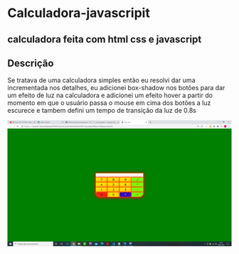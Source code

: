 # Calculadora-javascripit
## calculadora feita com html css e javascript

## Descrição

Se tratava de uma calculadora simples então eu resolvi dar uma incrementada nos detalhes, eu adicionei box-shadow nos botões para dar um efeito de luz na calculadora
e adicionei um efeito hover a partir do momento em que o usuário passa o mouse em cima dos botões a luz escurece e tambem defini um tempo de transição da luz de 0.8s 



![imagem calculadora js](https://github.com/evandroid95/Calculadora-javascript/blob/trabalhos/Captura%20de%20Tela%20(287).png)

